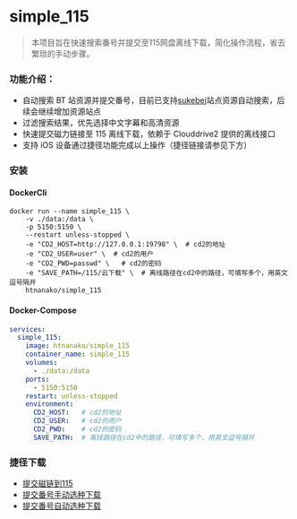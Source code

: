 # simple_115

> 本项目旨在快速搜索番号并提交至115网盘离线下载，简化操作流程，省去繁琐的手动步骤。

### 功能介绍：
- 自动搜索 BT 站资源并提交番号，目前已支持[sukebei](https://sukebei.nyaa.si/)站点资源自动搜索，后续会继续增加资源站点
- 过滤搜索结果，优先选择中文字幕和高清资源
- 快速提交磁力链接至 115 离线下载，依赖于 Clouddrive2 提供的离线接口
- 支持 iOS 设备通过捷径功能完成以上操作（捷径链接请参见下方）


### 安装
#### DockerCli
```shell
docker run --name simple_115 \
    -v ./data:/data \
    -p 5150:5150 \
    --restart unless-stopped \
    -e "CD2_HOST=http://127.0.0.1:19798" \  # cd2的地址
    -e "CD2_USER=user" \  # cd2的用户
    -e "CD2_PWD=passwd" \   # cd2的密码
    -e "SAVE_PATH=/115/云下载" \  # 离线路径在cd2中的路径，可填写多个，用英文逗号隔开
    htnanako/simple_115
```

#### Docker-Compose
```yaml
services:
  simple_115:
    image: htnanako/simple_115
    container_name: simple_115
    volumes:
      - ./data:/data
    ports:
      - 5150:5150
    restart: unless-stopped
    environment:
      CD2_HOST:   # cd2的地址
      CD2_USER:   # cd2的用户
      CD2_PWD:    # cd2的密码
      SAVE_PATH:  # 离线路径在cd2中的路径，可填写多个，用英文逗号隔开
```

### 捷径下载
- [提交磁链到115](https://www.icloud.com/shortcuts/7ef65b68d71648478b635554ed842e5b)
- [提交番号手动选种下载](https://www.icloud.com/shortcuts/36d74f52f29b4c43a2b62c9f15d8ac54)
- [提交番号自动选种下载](https://www.icloud.com/shortcuts/e76a8c61acce49f8bb66fb20e16e50e6)
